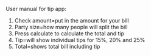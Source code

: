 User manual for tip app:
1. Check amount=put in the amount for your bill
2. Party size=how many people will split the bill
3. Press calculate to calculate the total and tip
4. Tip=will show individual tips for 15%, 20% and 25%
5. Total=shows total bill including tip
